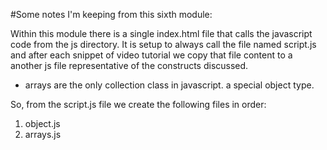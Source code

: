#Some notes I'm keeping from this sixth module:

Within this module there is a single index.html file that calls the javascript code from the js directory. It is setup to always call the file named script.js and after each snippet of video tutorial we copy that file content to a another js file representative of the constructs discussed.


* arrays are the only collection class in javascript. a special object type.  


So, from the script.js file we create the following files in order:


1. object.js
1. arrays.js
